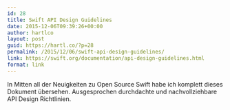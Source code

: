 ```yaml
---
id: 28
title: Swift API Design Guidelines
date: 2015-12-06T09:39:26+00:00
author: hartlco
layout: post
guid: https://hartl.co/?p=28
permalink: /2015/12/06/swift-api-design-guidelines/
link: https://swift.org/documentation/api-design-guidelines.html
format: link
---
```

In Mitten all der Neuigkeiten zu Open Source Swift habe ich komplett dieses Dokument übersehen. Ausgesprochen durchdachte und nachvollziehbare API Design Richtlinien.